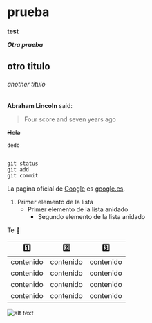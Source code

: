 # prueba

**test**

***Otra prueba***

## otro titulo

###### another titulo


**Abraham Lincoln** said:

> Four score and seven years ago

~~Hola~~

`dedo`

```

git status
git add
git commit
```
La pagina oficial de [Google](https://google.es/) es [google.es](https://google.es/).

1. Primer elemento de la lista 
    - Primer elemento de la lista anidado
      - Segundo elemento de la lista anidado

Te 🦖

| :one: | :two: | :three: |
|-------|-------|---------|
| contenido | contenido | contenido |
| contenido | contenido | contenido |
| contenido | contenido | contenido |
| contenido | contenido | contenido |

![alt text](https://estaticos.muyinteresante.es/media/cache/1140x_thumb/uploads/images/gallery/59c4f5655bafe82c692a7052/gato-marron_0.jpg)
